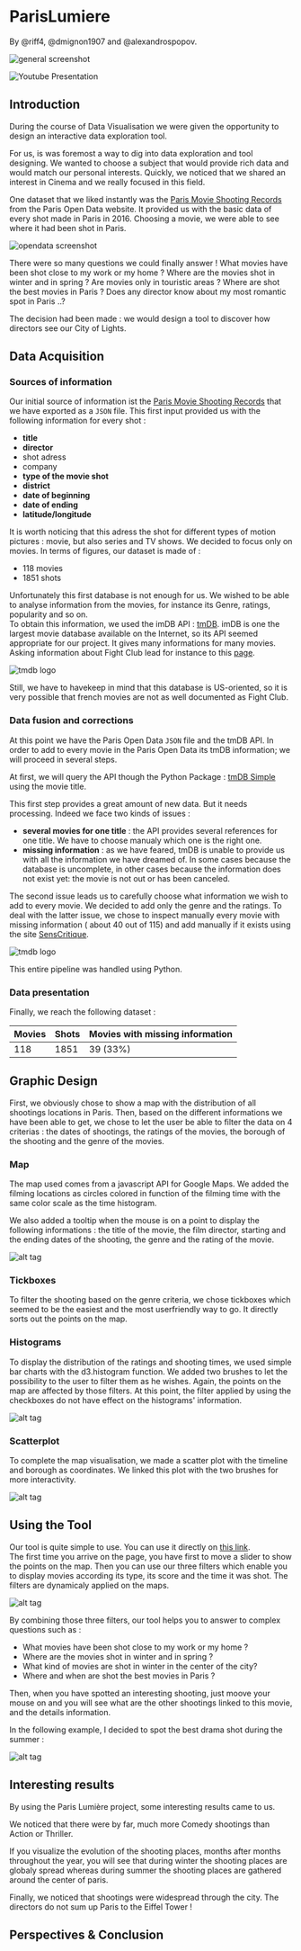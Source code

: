  # ParisLumiere 
 
 By @riff4, @dmignon1907 and @alexandrospopov.
 <br />

![general screenshot](https://github.com/alexandrospopov/parisLumiere/blob/master/img/general.png)

![Youtube Presentation](https://www.youtube.com/watch?v=BnF7W-Ewgys&feature=youtu.be)

 ## Introduction
 
 During the course of Data Visualisation we were given the opportunity to design an interactive data exploration tool. 
 
 For us, is was foremost a way to dig into data exploration and tool designing. We wanted to choose a subject that would provide rich data and would match our personal interests. 
 Quickly, we noticed that we shared an interest in Cinema and we really focused in this field. 
 
 One dataset that we liked instantly was the [Paris Movie Shooting Records](https://opendata.paris.fr/explore/dataset/tournagesdefilmsparis2011/table/?refine.type_de_tournage=LONG+METRAGE&location=11,48.84663,2.34995) from the Paris Open Data website.
  It provided us with the basic data of every shot made in Paris in 2016. Choosing a movie, we were able to see where it had been shot in Paris. 
  
 ![opendata screenshot](https://github.com/alexandrospopov/parisLumiere/blob/master/img/opendata.png)
 
 There were so many questions we could finally answer ! What movies have been shot close to my work or my home ? Where are the movies shot in winter and in spring ? Are movies only in touristic areas ? Where are shot the best movies in Paris ? Does any director know about my most romantic spot in Paris ..? 
 
 The decision had been made : we would design a tool to discover how directors see our City of Lights.
 
 ## Data Acquisition
 
 ### Sources of information 
 
 Our initial source of information ist the [Paris Movie Shooting Records](https://opendata.paris.fr/explore/dataset/tournagesdefilmsparis2011/table/?refine.type_de_tournage=LONG+METRAGE&location=11,48.84663,2.34995) that we have exported as a `JSON` file. 
 This first input provided us with the following information for every shot :
  - **title**
  - **director**
  - shot adress
  - company
  - **type of the movie shot**
  - **district**
  - **date of beginning** 
  - **date of ending** 
  - **latitude/longitude**
  
 It is worth noticing that this adress the shot for different types of motion pictures : movie, but also series and TV shows. 
 We decided to focus only on movies. In terms of figures, our dataset is made of : 
 - 118 movies
 - 1851 shots
 
 Unfortunately this first database is not enough for us. We wished to be able to analyse information from the movies, for instance its Genre, ratings, popularity and so on.  
 To obtain this information, we used the imDB API : [tmDB](https://www.themoviedb.org/documentation/api). 
 imDB is one the largest movie database available on the Internet, so its API seemed appropriate for our project. It gives many informations for many movies. Asking information about Fight Club lead for instance to this [page](https://api.themoviedb.org/3/movie/550?api_key=ca4eaa0dc3f34672b121a95ed7a74541).
 
 ![tmdb logo]( https://s2.qwant.com/thumbr/0x0/5/7/0ff55ead5ffa0c28e85a2b593b18d3/b_1_q_0_p_0.jpg?u=http%3A%2F%2Fwww.team-mediaportal.com%2Fimages%2Fstories%2FhomepageV3%2Farticles%2Fsponsors%2Ftmdb-logo-2.png&q=0&b=1&p=0&a=1)


 
 Still, we have to havekeep in mind that this database is US-oriented, so it is very possible that french movies are not as well documented as Fight Club.
 
 ### Data fusion and corrections
 
 At this point we have the Paris Open Data `JSON` file and the tmDB API. 
 In order to add to every movie in the Paris Open Data its tmDB information; we will proceed in several steps.
 
 At first, we will query the API though the Python Package : [tmDB Simple](https://pypi.python.org/pypi/tmdbsimple) using the movie title. 
 
 This first step provides a great amount of new data. But it needs processing. Indeed we face two kinds of issues : 
 - **several movies for one title** : the API provides several references for one title. We have to choose manualy which one is the right one. 
 - **missing information** : as we have feared, tmDB is unable to provide us with all the information we have dreamed of. In some cases because the database is uncomplete, in other cases because the information does not exist yet: the movie is not out or has been canceled. 
  
 The second issue leads us to carefully choose what information we wish to add to every movie. We decided to add only the genre and the ratings. 
 To deal with the latter issue, we chose to inspect manually every movie with missing information ( about 40 out of 115) and add manually if it exists using the site [SensCritique](https://www.senscritique.com/).
 
  ![tmdb logo](  https://s1.qwant.com/thumbr/0x0/0/5/0114a7edba26ac26ff9a8ef3e6916d/b_1_q_0_p_0.jpg?u=https%3A%2F%2Fwww.digischool.fr%2Fimages%2Farticle%2F4948_1.jpg&q=0&b=1&p=0&a=1)

 
 This entire pipeline was handled using Python.
 
 ### Data presentation
 
 Finally, we reach the following dataset :
 
| Movies | Shots | Movies with missing information |
| ------------- | ------------- | ------------- |
| 118  | 1851 | 39 (33%) |

 
 ## Graphic Design 
 
 First, we obviously chose to show a map with the distribution of all shootings locations in Paris.
 Then, based on the different informations we have been able to get, we chose to let the user be able to filter the data on 4 criterias : the dates of shootings, the ratings of the movies, the borough of the shooting and the genre of the movies.
 
 ### Map
 
 The map used comes from a javascript API for Google Maps. We added the filming locations as circles colored in function of the filming time with the same color scale as the time histogram.
 
 We also added a tooltip when the mouse is on a point to display the following informations : the title of the movie, the film director, starting and the ending dates of the shooting, the genre and the rating of the movie.
 
![alt tag](https://github.com/alexandrospopov/parisLumiere/blob/master/img/map.png)
 
 ### Tickboxes
 
 To filter the shooting based on the genre criteria, we chose tickboxes which seemed to be the easiest and the most userfriendly way to go. It directly sorts out the points on the map.
 
 ### Histograms
 
 To display the distribution of the ratings and shooting times, we used simple bar charts with the d3.histogram function. We added two brushes to let the possibility to the user to filter them as he wishes. Again, the points on the map are affected by those filters.
 At this point, the filter applied by using the checkboxes do not have effect on the histograms' information.

![alt tag](https://github.com/alexandrospopov/parisLumiere/blob/master/img/histograms.png)
 
 ### Scatterplot
 
 To complete the map visualisation, we made a scatter plot with the timeline and borough as coordinates. We linked this plot with the two brushes for more interactivity.
 
![alt tag](https://github.com/alexandrospopov/parisLumiere/blob/master/img/scatterplot.png)
 
 ## Using the Tool 
 Our tool is quite simple to use. You can use it directly on <a href="https://riff4.github.io/parisLumiere/main_layout.html">this link</a>.<br>
 The first time you arrive on the page, you have first to move a slider to show the points on the map.
 Then you can use our three filters which enable you to display movies according its type, its score and the time it was shot. 
 The filters are dynamicaly applied on the maps.
 
  ![alt tag](https://github.com/alexandrospopov/parisLumiere/blob/master/img/3_filters.JPG)
 
 By combining those three filters, our tool helps you to answer to complex questions such as : 
 <ul>
 <li>What movies have been shot close to my work or my home ? </li>
 <li>Where are the movies shot in winter and in spring ?</li>
 <li>What kind of movies are shot in winter in the center of the city? </li>
 <li>Where and when are shot the best movies in Paris ?</li>
 </ul>
 
 Then, when you have spotted an interesting shooting, just moove your mouse on and you will see what are the other shootings linked to this movie, and the details information. 
 
 In the following example, I decided to spot the best drama shot during the summer : 
 
  ![alt tag](https://github.com/alexandrospopov/parisLumiere/blob/master/img/example1.JPG)
 
 ## Interesting results
 
By using the Paris Lumière project, some interesting results came to us. 

We noticed that there were by far, much more Comedy shootings than Action or Thriller.

If you visualize the evolution of the shooting places, months after months throughout the year, you will see that during winter the shooting places are globaly spread whereas during summer the shooting places are gathered around the center of paris.

Finally, we noticed that shootings were widespread through the city. The directors do not sum up Paris to the Eiffel Tower !

 
 ## Perspectives & Conclusion
